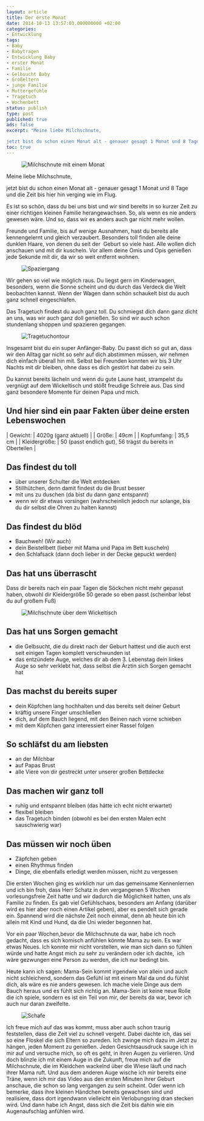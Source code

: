 ```yaml
---
layout: article
title: Der erste Monat
date: 2014-10-13 13:57:03.000000000 +02:00
categories:
- Entwicklung
tags:
- Baby
- Babytragen
- Entwicklung Baby
- erster Monat
- Familie
- Gelbsucht Baby
- Großeltern
- junge Familie
- Muttergefühle
- Tragetuch
- Wochenbett
status: publish
type: post
published: true
ads: false
excerpt: "Meine liebe Milchschnute,

jetzt bist du schon einen Monat alt - genauer gesagt 1 Monat und 8 Tage und die Zeit bis hier hin verging wie im Flug."
toc: true
---
```

<figure>
	<img src="{{ site.url }}/images/image.jpg" alt="Milchschnute mit einem Monat" />
</figure>

Meine liebe Milchschnute,

jetzt bist du schon einen Monat alt - genauer gesagt 1 Monat und 8 Tage und die Zeit bis hier hin verging wie im Flug.

Es ist so schön, dass du bei uns bist und wir sind bereits in so kurzer Zeit zu einer richtigen kleinen Familie herangewachsen. So, als wenn es nie anders gewesen wäre. Und so, dass wir es anders auch gar nicht mehr wollen.

Freunde und Familie, bis auf wenige Ausnahmen, hast du bereits alle kennengelernt und gleich verzaubert. Besonders toll finden alle deine dunklen Haare, von denen du seit der  Geburt so viele hast. Alle wollen dich anschauen und mit dir kuscheln. Vor allem deine Omis und Opis genießen jede Sekunde mit dir, da wir so weit entfernt wohnen.

<figure>
	<img src="{{ site.url }}/images/image3_spaziergang.jpg" alt="Spaziergang" />
</figure>

Wir gehen so viel wie möglich raus. Du liegst gern im Kinderwagen, besonders, wenn die Sonne scheint und du durch das Verdeck die Welt beobachten kannst. Wenn der Wagen dann schön schaukelt bist du auch ganz schnell eingeschlafen.

Das Tragetuch findest du auch ganz toll. Du schmiegst dich dann ganz dicht an uns, was wir auch ganz doll genießen. So sind wir auch schon stundenlang shoppen und spazieren gegangen.

<figure>
	<img src="{{ site.url }}/images/image4.jpg" alt="Tragetuchontour" />
</figure>

Insgesamt bist du ein super Anfänger-Baby. Du passt dich so gut an, dass wir den Alltag gar nicht so sehr auf dich abstimmen müssen, wir nehmen dich einfach überall hin mit. Selbst bei Freunden konnten wir bis 3 Uhr Nachts mit dir bleiben, ohne dass es dich gestört hat dabei zu sein.

Du kannst bereits lächeln und wenn du gute Laune hast, strampelst du vergnügt auf dem Wickeltisch und stößt freudige Schreie aus. Das sind ganz besondere Momente für deinen Papa und mich.

## Und hier sind ein paar Fakten über deine ersten Lebenswochen

| Gewicht: | 4020g (ganz aktuell) |
| Größe: | 49cm |
| Kopfumfang: | 35,5 cm |
| Kleidergröße: | 50 (passt endlich gut), 56 trägst du bereits in Oberteilen |

## Das findest du toll
- über unserer Schulter die Welt entdecken
- Stillhütchen, denn damit findest du die Brust besser
- mit uns zu duschen (da bist du dann ganz entspannt)
- wenn wir dir etwas vorsingen (wahrscheinlich jedoch nur solange, bis du dir selbst die Ohren zu halten kannst)

## Das findest du blöd
- Bauchweh! (Wir auch)
- dein Beistellbett (lieber mit Mama und Papa im Bett kuscheln)
- den Schlafsack (dann doch lieber in der Decke gepuckt werden)

## Das hat uns überrascht
Dass dir bereits nach ein paar Tagen die Söckchen nicht mehr gepasst haben, obwohl dir Kleidergröße 50 gerade so eben passt (scheinbar lebst du auf großem Fuß)

<figure>
	<img src="{{ site.url }}/images/image1_wickeltisch.jpg" alt="Milchschnute über dem Wickeltisch" />
</figure>

## Das hat uns Sorgen gemacht
- die Gelbsucht, die du direkt nach der Geburt hattest und die auch erst seit einigen Tagen komplett verschwunden ist
- das entzündete Auge, welches dir ab dem 3. Lebenstag dein linkes Auge so sehr verklebt hat, dass selbst die Ärztin sich Sorgen gemacht hat

## Das machst du bereits super
- dein Köpfchen lang hochhalten und das bereits seit deiner Geburt
- kräftig unsere Finger umschließen
- dich, auf dem Bauch liegend, mit den Beinen nach vorne schieben
- mit dem Köpfchen ganz interessiert einer Rassel folgen

## So schläfst du am liebsten
- an der Milchbar
- auf Papas Brust
- alle Viere von dir gestreckt unter unserer großen Bettdecke

## Das machen wir ganz toll
- ruhig und entspannt bleiben (das hätte ich echt nicht erwartet)
- flexibel bleiben
- das Tragetuch binden (obwohl es bei den ersten Malen echt sauschwierig war)

## Das müssen wir noch üben
- Zäpfchen geben
- einen Rhythmus finden
- Dinge, die ebenfalls erledigt werden müssen, nicht zu vergessen

Die ersten Wochen ging es wirklich nur um das gemeinsame Kennenlernen und ich bin froh, dass Herr Schatz in den vergangenen 5 Wochen vorlesungsfreie Zeit hatte und wir dadurch die Möglichkeit hatten, uns als Familie zu finden. Es gab viel Gefühlschaos, besonders am Anfang (darüber wird es hier aber noch einen Artikel geben), aber es pendelt sich gerade ein. Spannend wird die nächste Zeit noch einmal, denn ab heute bin ich allein mit Kind und Hund, da die Uni wieder begonnen hat.

Vor ein paar Wochen,bevor die Milchschnute da war, habe ich noch gedacht, dass es sich komisch anfühlen könnte Mama zu sein. Es war etwas Neues. Ich konnte mir nicht vorstellen, wie man sich dann so fühlen würde und hatte Angst mich zu sehr zu verändern oder ich dachte,  ich wäre gezwungen eine Person zu werden, die ich nur bedingt bin.

Heute kann ich sagen: Mama-Sein kommt irgendwie von allein und auch nicht schleichend, sondern das Gefühl ist mit einem Mal da und du fühlst dich, als wäre es nie anders gewesen. Ich mache viele Dinge aus dem Bauch heraus und es fühlt sich richtig an. Mama-Sein ist keine neue Rolle die ich spiele, sondern es ist ein Teil von mir, der bereits da war, bevor ich auch nur daran zweifelte.

<figure>
	<img src="{{ site.url }}/images/image2_schafe.jpg" alt="Schafe" />
</figure>

Ich freue mich auf das was kommt, muss aber auch schon traurig feststellen, dass die Zeit viel zu schnell vergeht. Dabei dachte ich, das sei so eine Floskel die sich Eltern so zureden.
Ich zwinge mich dazu im Jetzt zu hängen, jeden Moment zu genießen. Jeden Gesichtsausdruck sauge ich in mir auf und versuche mich, so oft es geht, in ihren Augen zu verlieren.
Und doch blinzle ich mit einem Auge in die Zukunft, freue mich auf die Milchschnute, die im Kleidchen wackelnd über die Wiese läuft und nach ihrer Mama ruft.
Und aus dem anderen Auge wische ich mir bereits eine Träne, wenn ich mir das Video aus den ersten Minuten ihrer Geburt anschaue, die schon so lang vergangen zu sein scheint. Oder wenn ich bemerke, dass ihre kleinen Händchen bereits gewachsen sind und realisiere, dass dort irgendwann vielleicht ein Verlobungsring dran stecken wird. Und dann habe ich Angst, dass sich die Zeit bis dahin wie ein Augenaufschlag anfühlen wird.


